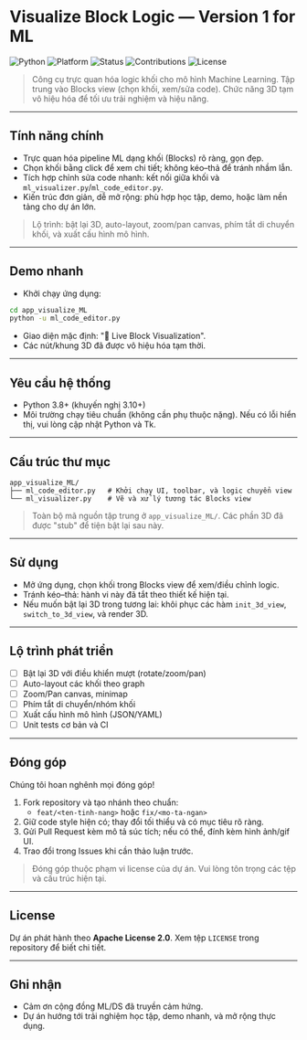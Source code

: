 # Visualize Block Logic — Version 1 for ML

![Python](https://img.shields.io/badge/Python-%3E%3D3.8-blue)
![Platform](https://img.shields.io/badge/Platform-Windows%20%7C%20macOS%20%7C%20Linux-lightgrey)
![Status](https://img.shields.io/badge/Status-Active-success)
![Contributions](https://img.shields.io/badge/Contributions-Welcome-brightgreen)
![License](https://img.shields.io/badge/License-Apache--2.0-orange)

> Công cụ trực quan hóa logic khối cho mô hình Machine Learning. Tập trung vào Blocks view (chọn khối, xem/sửa code). Chức năng 3D tạm vô hiệu hóa để tối ưu trải nghiệm và hiệu năng.

---

## Tính năng chính
- Trực quan hóa pipeline ML dạng khối (Blocks) rõ ràng, gọn đẹp.
- Chọn khối bằng click để xem chi tiết; không kéo–thả để tránh nhầm lẫn.
- Tích hợp chỉnh sửa code nhanh: kết nối giữa khối và `ml_visualizer.py`/`ml_code_editor.py`.
- Kiến trúc đơn giản, dễ mở rộng: phù hợp học tập, demo, hoặc làm nền tảng cho dự án lớn.

> Lộ trình: bật lại 3D, auto-layout, zoom/pan canvas, phím tắt di chuyển khối, và xuất cấu hình mô hình.

---

## Demo nhanh
- Khởi chạy ứng dụng:

```bash
cd app_visualize_ML
python -u ml_code_editor.py
```

- Giao diện mặc định: "🧩 Live Block Visualization".
- Các nút/khung 3D đã được vô hiệu hóa tạm thời.

---

## Yêu cầu hệ thống
- Python 3.8+ (khuyến nghị 3.10+)
- Môi trường chạy tiêu chuẩn (không cần phụ thuộc nặng). Nếu có lỗi hiển thị, vui lòng cập nhật Python và Tk.

---

## Cấu trúc thư mục
```
app_visualize_ML/
├── ml_code_editor.py   # Khởi chạy UI, toolbar, và logic chuyển view
└── ml_visualizer.py    # Vẽ và xử lý tương tác Blocks view
```

> Toàn bộ mã nguồn tập trung ở `app_visualize_ML/`. Các phần 3D đã được "stub" để tiện bật lại sau này.

---

## Sử dụng
- Mở ứng dụng, chọn khối trong Blocks view để xem/điều chỉnh logic.
- Tránh kéo–thả: hành vi này đã tắt theo thiết kế hiện tại.
- Nếu muốn bật lại 3D trong tương lai: khôi phục các hàm `init_3d_view`, `switch_to_3d_view`, và render 3D.

---

## Lộ trình phát triển
- [ ] Bật lại 3D với điều khiển mượt (rotate/zoom/pan)
- [ ] Auto-layout các khối theo graph
- [ ] Zoom/Pan canvas, minimap
- [ ] Phím tắt di chuyển/nhóm khối
- [ ] Xuất cấu hình mô hình (JSON/YAML)
- [ ] Unit tests cơ bản và CI

---

## Đóng góp
Chúng tôi hoan nghênh mọi đóng góp!

1. Fork repository và tạo nhánh theo chuẩn:
   - `feat/<ten-tinh-nang>` hoặc `fix/<mo-ta-ngan>`
2. Giữ code style hiện có; thay đổi tối thiểu và có mục tiêu rõ ràng.
3. Gửi Pull Request kèm mô tả súc tích; nếu có thể, đính kèm hình ảnh/gif UI.
4. Trao đổi trong Issues khi cần thảo luận trước.

> Đóng góp thuộc phạm vi license của dự án. Vui lòng tôn trọng các tệp và cấu trúc hiện tại.

---

## License
Dự án phát hành theo **Apache License 2.0**. Xem tệp `LICENSE` trong repository để biết chi tiết.

---

## Ghi nhận
- Cảm ơn cộng đồng ML/DS đã truyền cảm hứng.
- Dự án hướng tới trải nghiệm học tập, demo nhanh, và mở rộng thực dụng.